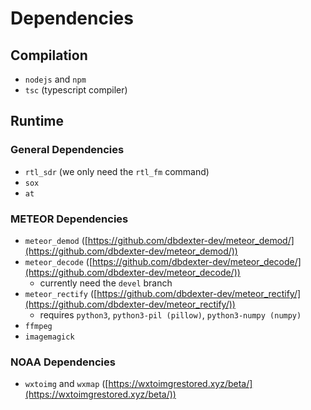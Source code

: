 # Dependencies

## Compilation

- `nodejs` and `npm`
- `tsc` (typescript compiler)

## Runtime

### General Dependencies

- `rtl_sdr` (we only need the `rtl_fm` command)
- `sox`
- `at`

### METEOR Dependencies

- `meteor_demod` ([https://github.com/dbdexter-dev/meteor_demod/](https://github.com/dbdexter-dev/meteor_demod/))
- `meteor_decode` ([https://github.com/dbdexter-dev/meteor_decode/](https://github.com/dbdexter-dev/meteor_decode/))
	- currently need the `devel` branch
- `meteor_rectify` ([https://github.com/dbdexter-dev/meteor_rectify/](https://github.com/dbdexter-dev/meteor_rectify/))
	- requires `python3`, `python3-pil (pillow)`, `python3-numpy (numpy)`
- `ffmpeg`
- `imagemagick`

### NOAA Dependencies

- `wxtoimg` and `wxmap` ([https://wxtoimgrestored.xyz/beta/](https://wxtoimgrestored.xyz/beta/))
